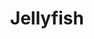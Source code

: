 ---
title: "Jellyfish"
summary: "Jellyfish was an American rock band that formed in San Francisco in 1989. Led by songwriters Andy Sturmer and Roger Manning , the group was known for their blend of 1960s classic rock and XTC-style power pop. They released two albums, Bellybutton and Spilt Milk , that proved influential to many subsequent acts in a similar vein.Sturmer and Manning met in high school and shared an admiration for jazz, post-punk, and British pop music. Following a stint as members of Beatnik Beatch, they quit the group to continue songwriting with one another and formed Jellyfish. They were initially supported by Jason Falkner and Roger's brother Chris . After the tour for Bellybutton, those musicians were replaced by Tim Smith and Eric Dover . The group viewed Spilt Milk as their \"masterpiece\" and the fulfillment of their original grandiose vision for the band, emphasizing bombasticity, vocal harmonies, orchestration, and studio experimentation.
During their five-year existence, Jellyfish attracted critical acclaim and a devoted cult following, but struggled against prevailing rock trends . Their only charting single on the Billboard Hot 100 was \"Baby's Coming Back\". Three other songs were top-twenty hits on Billboard's Modern Rock Tracks chart: \"The King Is Half-Undressed\", \"That Is Why\", and \"The Ghost at Number One\". Elsewhere, they had six songs appear on the UK Singles Chart, although none reached higher than the top thirty.
Jellyfish broke up in 1994 due to poor record sales, Sturmer's discomfort with his role as frontman, and artistic conflicts between the two songwriters. Manning subsequently formed Imperial Drag with Dover, and pursued careers as a solo artist and session musician. Sturmer worked with the Japanese pop duo Puffy AmiYumi and continues to compose music for animated television programs. Since 2017, the trio of Manning, Dover, and Smith have recorded together as the Lickerish Quartet."
image: "jellyfish.jpg"
apple_music_artist_url: "https://music.apple.com/gb/artist/jellyfish/525765"
wikipedia_url: "https://en.wikipedia.org/wiki/Jellyfish_(band)"
---